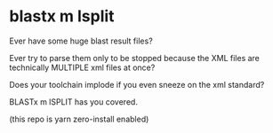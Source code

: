 # blastx m lsplit

Ever have some huge blast result files?

Ever try to parse them only to be stopped because the XML files are technically MULTIPLE xml files at once?

Does your toolchain implode if you even sneeze on the xml standard?

BLASTx m lSPLIT has you covered.

(this repo is yarn zero-install enabled)